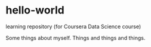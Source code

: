 # hello-world
learning repository (for Coursera Data Science course)

Some things about myself. Things and things and things.
